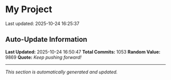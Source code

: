 # My Project


Last updated: 2025-10-24 16:25:37




































































































































































































































































































































































































































































































































































































































































































































































































































































































































































































































































































































































































































































































































































































































































































## Auto-Update Information

**Last Updated:** 2025-10-24 16:50:47
**Total Commits:** 1053
**Random Value:** 9869
**Quote:** _Keep pushing forward!_

---
_This section is automatically generated and updated._